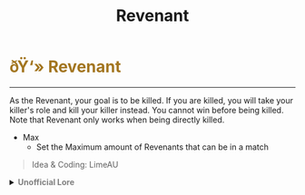 ﻿---
lang: en-US
title: Revenant
prev: Pursuer
next: Romantic
---

# <font color="#a37621">ðŸ‘» <b>Revenant</b></font> <Badge text="Benign" type="tip" vertical="middle"/>
---

As the Revenant, your goal is to be killed. If you
are killed, you will take your killer's role and kill your killer instead. You cannot win before being killed.
Note that Revenant only works when being directly killed.

* Max
  * Set the Maximum amount of Revenants that can be in a match

> Idea & Coding: LimeAU

<details>
<summary><b><font color=gray>Unofficial Lore</font></b></summary>

Placeholder: This role is a ROLE OH EM GOSH
> Submitted by: Nada
</details>
